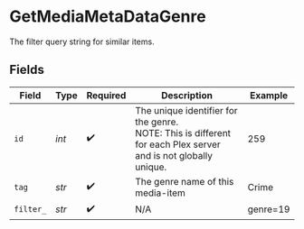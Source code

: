 # GetMediaMetaDataGenre

The filter query string for similar items.


## Fields

| Field                                                                                                          | Type                                                                                                           | Required                                                                                                       | Description                                                                                                    | Example                                                                                                        |
| -------------------------------------------------------------------------------------------------------------- | -------------------------------------------------------------------------------------------------------------- | -------------------------------------------------------------------------------------------------------------- | -------------------------------------------------------------------------------------------------------------- | -------------------------------------------------------------------------------------------------------------- |
| `id`                                                                                                           | *int*                                                                                                          | :heavy_check_mark:                                                                                             | The unique identifier for the genre.<br/>NOTE: This is different for each Plex server and is not globally unique.<br/> | 259                                                                                                            |
| `tag`                                                                                                          | *str*                                                                                                          | :heavy_check_mark:                                                                                             | The genre name of this media-item<br/>                                                                         | Crime                                                                                                          |
| `filter_`                                                                                                      | *str*                                                                                                          | :heavy_check_mark:                                                                                             | N/A                                                                                                            | genre=19                                                                                                       |
